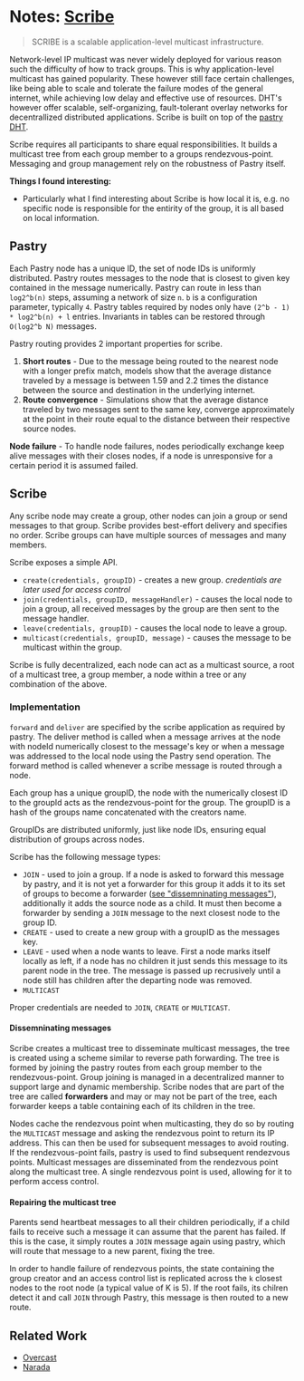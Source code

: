 # Notes: [Scribe](https://people.mpi-sws.org/~druschel/publications/Scribe-jsac.pdf)

> SCRIBE is a scalable application-level multicast infrastructure.

Network-level IP multicast was never widely deployed for various reason such the difficulty of how to track groups. This is why application-level multicast has gained popularity. These however still face certain challenges, like being able to scale and tolerate the failure modes of the general internet, while achieving low delay and effective use of resources. DHT's however offer scalable, self-organizing, fault-tolerant overlay networks for decentrallized distributed applications. Scribe is built on top of the [pastry DHT](https://en.wikipedia.org/wiki/Pastry_(DHT)).

Scribe requires all participants to share equal responsibilities. It builds a multicast tree from each group member to a groups rendezvous-point. Messaging and group management rely on the robustness of Pastry itself.

**Things I found interesting:**
 - Particularly what I find interesting about Scribe is how local it is, e.g. no specific node is responsible for the entirity of the group, it is all based on local information.

## Pastry

Each Pastry node has a unique ID, the set of node IDs is uniformly distributed. Pastry routes messages to the node that is closest to given key contained in the message numerically. Pastry can route in less than `log2^b(n)` steps, assuming a network of size `n`. `b` is a configuration parameter, typically `4`. Pastry tables required by nodes only have `(2^b - 1) * log2^b(n) + l` entries. Invariants in tables can be restored through `O(log2^b N)` messages.

Pastry routing provides 2 important properties for scribe.

1. **Short routes** - Due to the message being routed to the nearest node with a longer prefix match, models show that the average distance traveled by a message is between 1.59 and 2.2 times the distance between the source and destination in the underlying internet.
2. **Route convergence** - Simulations show that the average distance traveled by two messages sent to the same key, converge approximately at the point in their route equal to the distance between their respective source nodes.

**Node failure** - To handle node failures, nodes periodically exchange keep alive messages with their closes nodes, if a node is unresponsive for a certain period it is assumed failed.

## Scribe

Any scribe node may create a group, other nodes can join a group or send messages to that group. Scribe provides best-effort delivery and specifies no order. Scribe groups can have multiple sources of messages and many members.

Scribe exposes a simple API.

- `create(credentials, groupID)` - creates a new group.
  *credentials are later used for access control*
- `join(credentials, groupID, messageHandler)` - causes the local node to join a group, all received messages by the group are then sent to the message handler.
- `leave(credentials, groupID)` - causes the local node to leave a group.
- `multicast(credentials, groupID, message)` - causes the message to be multicast within the group.

Scribe is fully decentralized, each node can act as a multicast source, a root of a multicast tree, a group member, a node within a tree or any combination of the above.

### Implementation

`forward` and `deliver` are specified by the scribe application as required by pastry. The deliver method is called when a message arrives at the node with nodeId numerically closest to the message's key or when a message was addressed to the local node using the Pastry send operation. The forward method is called whenever a scribe message is routed through a node.

Each group has a unique groupID, the node with the numerically closest ID to the groupId acts as the rendezvous-point for the group. The groupID is a hash of the groups name concatenated with the creators name.

GroupIDs are distributed uniformly, just like node IDs, ensuring equal distribution of groups across nodes.

Scribe has the following message types:
 - `JOIN` - used to join a group. 
   If a node is asked to forward this message by pastry, and it is not yet a forwarder for this group it adds it to its set of groups to become a forwarder ([see "dissemninating messages"](#dissemninating-messages)), additionally it adds the source node as a child. It must then become a forwarder by sending a `JOIN` message to the next closest node to the group ID.
 - `CREATE` - used to create a new group with a groupID as the messages key.
 - `LEAVE` - used when a node wants to leave. First a node marks itself locally as left, if a node has no children it just sends this message to its parent node in the tree. The message is passed up recrusively until a node still has children after the departing node was removed.
 - `MULTICAST`

Proper credentials are needed to `JOIN`, `CREATE` or `MULTICAST`.

#### Dissemninating messages

Scribe creates a multicast tree to disseminate multicast messages, the tree is created using a scheme similar to reverse path forwarding. The tree is formed by joining the pastry routes from each group member to the rendezvous-point. Group joining is managed in a decentralized manner to support large and dynamic membership. Scribe nodes that are part of the tree are called **forwarders** and may or may not be part of the tree, each forwarder keeps a table containing each of its children in the tree.

Nodes cache the rendezvous point when multicasting, they do so by routing the `MULTICAST` message and asking the rendezvous point to return its IP address. This can then be used for subsequent messages to avoid routing. If the rendezvous-point fails, pastry is used to find subsequent rendezvous points. Multicast messages are disseminated from the rendezvous point along the multicast tree. A single rendezvous point is used, allowing for it to perform access control.

#### Repairing the multicast tree

Parents send heartbeat messages to all their children periodically, if a child fails to receive such a message it can assume that the parent has failed. If this is the case, it simply routes a `JOIN` message again using pastry, which will route that message to a new parent, fixing the tree.

In order to handle failure of rendezvous points, the state containing the group creator and an access control list is replicated across the `k` closest nodes to the root node (a typical value of K is 5). If the root fails, its chilren detect it and call `JOIN` through Pastry, this message is then routed to a new route.

## Related Work
 - [Overcast](https://www.researchgate.net/publication/220851762_Overcast_Reliable_Multicasting_with_an_Overlay_Network)
 - [Narada](https://courses.cs.washington.edu/courses/csep561/08au/papers/chu-jsac02.pdf)
